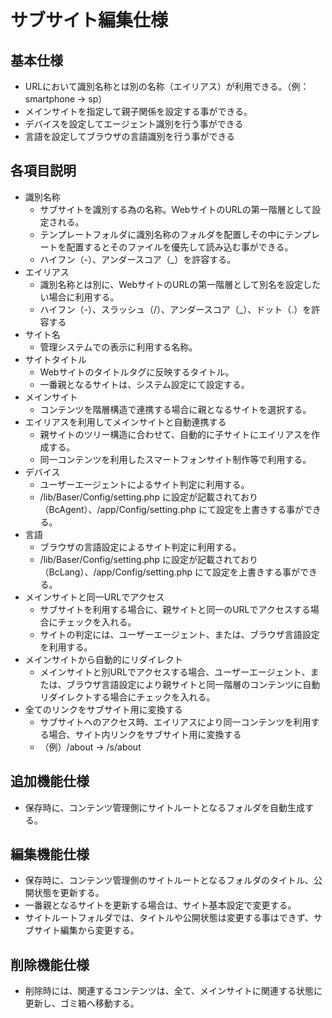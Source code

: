 # サブサイト編集仕様

## 基本仕様
- URLにおいて識別名称とは別の名称（エイリアス）が利用できる。（例：smartphone → sp）
- メインサイトを指定して親子関係を設定する事ができる。
- デバイスを設定してエージェント識別を行う事ができる
- 言語を設定してブラウザの言語識別を行う事ができる

## 各項目説明
- 識別名称
	- サブサイトを識別する為の名称。WebサイトのURLの第一階層として設定される。
	- テンプレートフォルダに識別名称のフォルダを配置しその中にテンプレートを配置するとそのファイルを優先して読み込む事ができる。
	- ハイフン（-）、アンダースコア（_）を許容する。	
- エイリアス
	- 識別名称とは別に、WebサイトのURLの第一階層として別名を設定したい場合に利用する。
	- ハイフン（-）、スラッシュ（/）、アンダースコア（_）、ドット（.）を許容する
- サイト名
	- 管理システムでの表示に利用する名称。
- サイトタイトル
	- Webサイトのタイトルタグに反映するタイトル。
	- 一番親となるサイトは、システム設定にて設定する。
- メインサイト
	- コンテンツを階層構造で連携する場合に親となるサイトを選択する。
- エイリアスを利用してメインサイトと自動連携する
	- 親サイトのツリー構造に合わせて、自動的に子サイトにエイリアスを作成する。
	- 同一コンテンツを利用したスマートフォンサイト制作等で利用する。
- デバイス
	- ユーザーエージェントによるサイト判定に利用する。
	- /lib/Baser/Config/setting.php に設定が記載されており（BcAgent）、/app/Config/setting.php にて設定を上書きする事ができる。
- 言語
	- ブラウザの言語設定によるサイト判定に利用する。
	- /lib/Baser/Config/setting.php に設定が記載されており（BcLang）、/app/Config/setting.php にて設定を上書きする事ができる。
- メインサイトと同一URLでアクセス
	- サブサイトを利用する場合に、親サイトと同一のURLでアクセスする場合にチェックを入れる。
	- サイトの判定には、ユーザーエージェント、または、ブラウザ言語設定を利用する。
- メインサイトから自動的にリダイレクト
	- メインサイトと別URLでアクセスする場合、ユーザーエージェント、または、ブラウザ言語設定により親サイトと同一階層のコンテンツに自動リダイレクトする場合にチェックを入れる。 
- 全てのリンクをサブサイト用に変換する
	- サブサイトへのアクセス時、エイリアスにより同一コンテンツを利用する場合、サイト内リンクをサブサイト用に変換する
	- （例）/about → /s/about
	
## 追加機能仕様
- 保存時に、コンテンツ管理側にサイトルートとなるフォルダを自動生成する。

## 編集機能仕様
- 保存時に、コンテンツ管理側のサイトルートとなるフォルダのタイトル、公開状態を更新する。
- 一番親となるサイトを更新する場合は、サイト基本設定で変更する。
- サイトルートフォルダでは、タイトルや公開状態は変更する事はできず、サブサイト編集から変更する。

## 削除機能仕様
- 削除時には、関連するコンテンツは、全て、メインサイトに関連する状態に更新し、ゴミ箱へ移動する。


	




